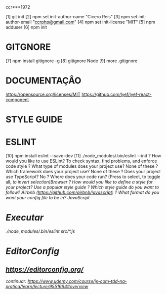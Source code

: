 ccr***1972

[1] git init
[2] npm set init-author-name "Cicero Reis"
[3] npm set init-author-email "ccrphp@gmail.com"
[4] npm set init-license "MIT"
[5] npm adduser
[6] npm init

# GITGNORE

[7] npm install gitignore -g
[8] gitignore Node
[9] more .gitignore

# DOCUMENTAÇÂO 

https://opensource.org/licenses/MIT
https://github.com/lyef/lyef-react-component

# STYLE GUIDE

# ESLINT
[10] npm install eslint --save-dev
[11] 
./node_modules/.bin/eslint --init
? How would you like to use ESLint? To check syntax, find problems, and enforce code style
? What type of modules does your project use? None of these
? Which framework does your project use? None of these
? Does your project use TypeScript? No
? Where does your code run? (Press <space> to select, <a> to toggle all, <i> to invert selection)Browser
? How would you like to define a style for your project? Use a popular style guide
? Which style guide do you want to follow? Airbnb (https://github.com/airbnb/javascript)
? What format do you want your config file to be in? JavaScript

# Executar
./node_modules/.bin/eslint src/*.js

# EditorConfig

## https://editorconfig.org/

continuar: https://www.udemy.com/course/js-com-tdd-na-pratica/learn/lecture/9551664#overview